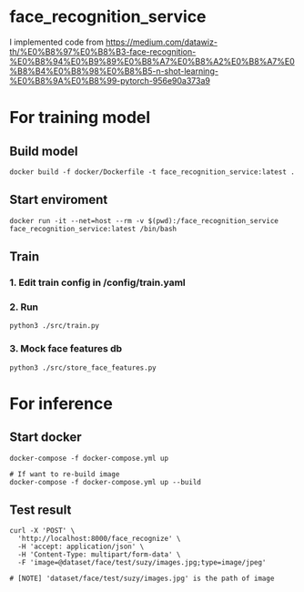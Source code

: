 # face_recognition_service

I implemented code from https://medium.com/datawiz-th/%E0%B8%97%E0%B8%B3-face-recognition-%E0%B8%94%E0%B9%89%E0%B8%A7%E0%B8%A2%E0%B8%A7%E0%B8%B4%E0%B8%98%E0%B8%B5-n-shot-learning-%E0%B8%9A%E0%B8%99-pytorch-956e90a373a9

# For training model
## Build model
```
docker build -f docker/Dockerfile -t face_recognition_service:latest .
```
## Start enviroment
```
docker run -it --net=host --rm -v $(pwd):/face_recognition_service face_recognition_service:latest /bin/bash
```
## Train
### 1. Edit train config in /config/train.yaml
### 2. Run
```
python3 ./src/train.py
```
### 3. Mock face features db
```
python3 ./src/store_face_features.py
```

# For inference
## Start docker
```
docker-compose -f docker-compose.yml up

# If want to re-build image
docker-compose -f docker-compose.yml up --build
```
## Test result
```
curl -X 'POST' \
  'http://localhost:8000/face_recognize' \
  -H 'accept: application/json' \
  -H 'Content-Type: multipart/form-data' \
  -F 'image=@dataset/face/test/suzy/images.jpg;type=image/jpeg'

# [NOTE] 'dataset/face/test/suzy/images.jpg' is the path of image
```